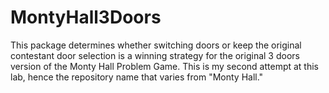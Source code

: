 # MontyHall3Doors
This package determines whether switching doors or keep the original contestant door selection is a winning strategy for the original 3 doors version of the Monty Hall Problem Game. This is my second attempt at this lab, hence the repository name that varies from "Monty Hall."
